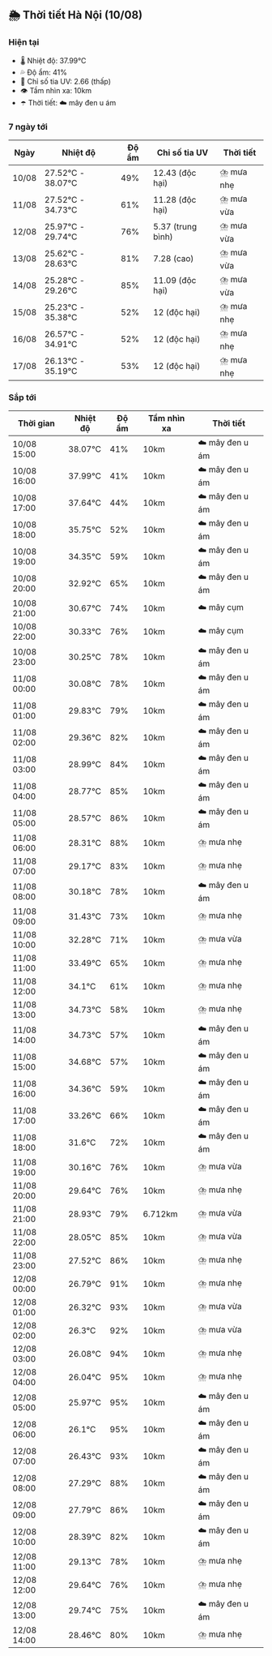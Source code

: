 ## 🌦️ Thời tiết Hà Nội (10/08)

### Hiện tại

- 🌡️ Nhiệt độ: 37.99℃
- 💦 Độ ẩm: 41%
- 🌟 Chỉ số tia UV: 2.66 (thấp)
- 👁️ Tầm nhìn xa: 10km
- ☂️ Thời tiết: ☁️ mây đen u ám

### 7 ngày tới

| Ngày | Nhiệt độ | Độ ẩm | Chỉ số tia UV | Thời tiết |
| --- | --- | --- | --- | --- |
| 10/08 | 27.52℃ - 38.07℃ | 49% | 12.43 (độc hại) | ⛈️ mưa nhẹ |
| 11/08 | 27.52℃ - 34.73℃ | 61% | 11.28 (độc hại) | ⛈️ mưa vừa |
| 12/08 | 25.97℃ - 29.74℃ | 76% | 5.37 (trung bình) | ⛈️ mưa vừa |
| 13/08 | 25.62℃ - 28.63℃ | 81% | 7.28 (cao) | ⛈️ mưa vừa |
| 14/08 | 25.28℃ - 29.26℃ | 85% | 11.09 (độc hại) | ⛈️ mưa vừa |
| 15/08 | 25.23℃ - 35.38℃ | 52% | 12 (độc hại) | ⛈️ mưa nhẹ |
| 16/08 | 26.57℃ - 34.91℃ | 52% | 12 (độc hại) | ⛈️ mưa nhẹ |
| 17/08 | 26.13℃ - 35.19℃ | 53% | 12 (độc hại) | ⛈️ mưa nhẹ |

### Sắp tới

| Thời gian | Nhiệt độ | Độ ẩm | Tầm nhìn xa | Thời tiết |
| --- | --- | --- | --- | --- |
| 10/08 15:00 | 38.07℃ | 41% | 10km | ☁️ mây đen u ám |
| 10/08 16:00 | 37.99℃ | 41% | 10km | ☁️ mây đen u ám |
| 10/08 17:00 | 37.64℃ | 44% | 10km | ☁️ mây đen u ám |
| 10/08 18:00 | 35.75℃ | 52% | 10km | ☁️ mây đen u ám |
| 10/08 19:00 | 34.35℃ | 59% | 10km | ☁️ mây đen u ám |
| 10/08 20:00 | 32.92℃ | 65% | 10km | ☁️ mây đen u ám |
| 10/08 21:00 | 30.67℃ | 74% | 10km | ☁️ mây cụm |
| 10/08 22:00 | 30.33℃ | 76% | 10km | ☁️ mây cụm |
| 10/08 23:00 | 30.25℃ | 78% | 10km | ☁️ mây đen u ám |
| 11/08 00:00 | 30.08℃ | 78% | 10km | ☁️ mây đen u ám |
| 11/08 01:00 | 29.83℃ | 79% | 10km | ☁️ mây đen u ám |
| 11/08 02:00 | 29.36℃ | 82% | 10km | ☁️ mây đen u ám |
| 11/08 03:00 | 28.99℃ | 84% | 10km | ☁️ mây đen u ám |
| 11/08 04:00 | 28.77℃ | 85% | 10km | ☁️ mây đen u ám |
| 11/08 05:00 | 28.57℃ | 86% | 10km | ☁️ mây đen u ám |
| 11/08 06:00 | 28.31℃ | 88% | 10km | ⛈️ mưa nhẹ |
| 11/08 07:00 | 29.17℃ | 83% | 10km | ⛈️ mưa nhẹ |
| 11/08 08:00 | 30.18℃ | 78% | 10km | ☁️ mây đen u ám |
| 11/08 09:00 | 31.43℃ | 73% | 10km | ⛈️ mưa nhẹ |
| 11/08 10:00 | 32.28℃ | 71% | 10km | ⛈️ mưa vừa |
| 11/08 11:00 | 33.49℃ | 65% | 10km | ⛈️ mưa nhẹ |
| 11/08 12:00 | 34.1℃ | 61% | 10km | ⛈️ mưa nhẹ |
| 11/08 13:00 | 34.73℃ | 58% | 10km | ⛈️ mưa nhẹ |
| 11/08 14:00 | 34.73℃ | 57% | 10km | ☁️ mây đen u ám |
| 11/08 15:00 | 34.68℃ | 57% | 10km | ☁️ mây đen u ám |
| 11/08 16:00 | 34.36℃ | 59% | 10km | ☁️ mây đen u ám |
| 11/08 17:00 | 33.26℃ | 66% | 10km | ☁️ mây đen u ám |
| 11/08 18:00 | 31.6℃ | 72% | 10km | ☁️ mây đen u ám |
| 11/08 19:00 | 30.16℃ | 76% | 10km | ⛈️ mưa vừa |
| 11/08 20:00 | 29.64℃ | 76% | 10km | ⛈️ mưa nhẹ |
| 11/08 21:00 | 28.93℃ | 79% | 6.712km | ⛈️ mưa vừa |
| 11/08 22:00 | 28.05℃ | 85% | 10km | ⛈️ mưa vừa |
| 11/08 23:00 | 27.52℃ | 86% | 10km | ⛈️ mưa nhẹ |
| 12/08 00:00 | 26.79℃ | 91% | 10km | ⛈️ mưa nhẹ |
| 12/08 01:00 | 26.32℃ | 93% | 10km | ⛈️ mưa vừa |
| 12/08 02:00 | 26.3℃ | 92% | 10km | ⛈️ mưa vừa |
| 12/08 03:00 | 26.08℃ | 94% | 10km | ⛈️ mưa nhẹ |
| 12/08 04:00 | 26.04℃ | 95% | 10km | ⛈️ mưa nhẹ |
| 12/08 05:00 | 25.97℃ | 95% | 10km | ☁️ mây đen u ám |
| 12/08 06:00 | 26.1℃ | 95% | 10km | ☁️ mây đen u ám |
| 12/08 07:00 | 26.43℃ | 93% | 10km | ☁️ mây đen u ám |
| 12/08 08:00 | 27.29℃ | 88% | 10km | ☁️ mây đen u ám |
| 12/08 09:00 | 27.79℃ | 86% | 10km | ☁️ mây đen u ám |
| 12/08 10:00 | 28.39℃ | 82% | 10km | ☁️ mây đen u ám |
| 12/08 11:00 | 29.13℃ | 78% | 10km | ⛈️ mưa nhẹ |
| 12/08 12:00 | 29.64℃ | 76% | 10km | ⛈️ mưa nhẹ |
| 12/08 13:00 | 29.74℃ | 75% | 10km | ☁️ mây đen u ám |
| 12/08 14:00 | 28.46℃ | 80% | 10km | ⛈️ mưa nhẹ |

